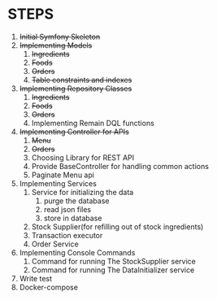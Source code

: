# STEPS

1. ~~Initial Symfony Skeleton~~
2. ~~Implementing Models~~
   1. ~~Ingredients~~
   2. ~~Foods~~
   3. ~~Orders~~
   4. ~~Table constraints and indexes~~
3. ~~Implementing Repository Classes~~
   1. ~~Ingredients~~
   2. ~~Foods~~
   3. ~~Orders~~
   4. Implementing Remain DQL functions
4. ~~Implementing Controller for APIs~~ 
   1. ~~Menu~~
   2. ~~Orders~~
   3. Choosing Library for REST API
   4. Provide BaseController for handling common actions
   5. Paginate Menu api
5. Implementing Services
   1. Service for initializing the data
      1. purge the database
      2. read json files
      3. store in database
   2. Stock Supplier(for refilling out of stock ingredients)
   3. Transaction executor 
   4. Order Service
6. Implementing Console Commands
   1. Command for running The StockSupplier service
   2. Command for running The DataInitializer service
7. Write test
8. Docker-compose
